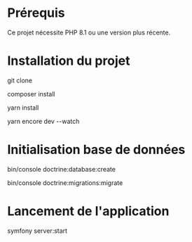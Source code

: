 # Prérequis

Ce projet nécessite PHP 8.1 ou une version plus récente.

# Installation du projet

git clone

composer install

yarn install

yarn encore dev --watch

# Initialisation base de données

bin/console doctrine:database:create

bin/console doctrine:migrations:migrate

# Lancement de l'application 

symfony server:start

